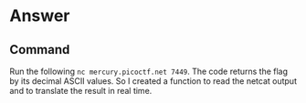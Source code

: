 # Answer

## Command

Run the following `nc mercury.picoctf.net 7449`. The code returns the flag by its decimal ASCII values. So I created a function to read the netcat output and to translate the result in real time.